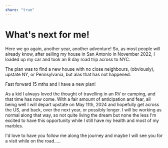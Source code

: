 ```yaml
---
share: "true"
---
```

<!--

-->
# What's next for me!

Here we go again, another year, another adventure! So, as most people will already know, after selling my house in San Antonio in November 2022, I loaded up my car and took an 8 day road trip across to NYC. 

The plan was to find a new house with no close neighbours, (obviously), upstate NY, or Pennsylvania, but alas that has not happened.

Fast forward 15 mths and I have a new plan!

As a kid I always loved the thought of travelling in an RV or camping, and that time has now come. With a fair amount of anticipation and fear, all being well I will depart upstate on May 11th, 2024 and hopefully get across the US, and back, over the next year, or possibly longer. I will be working as normal along that way, so not quite living the dream but none the less I'm excited to have this opportunity while I still have my health and most of my marbles.

I'd love to have you follow me along the journey and maybe I will see you for a visit while on the road.....




















